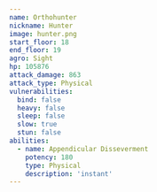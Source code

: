 ```yaml
---
name: Orthohunter
nickname: Hunter
image: hunter.png
start_floor: 18
end_floor: 19
agro: Sight
hp: 105876
attack_damage: 863
attack_type: Physical
vulnerabilities:
  bind: false
  heavy: false
  sleep: false
  slow: true
  stun: false
abilities:
  - name: Appendicular Disseverment
    potency: 180
    type: Physical
    description: 'instant'
---
```

